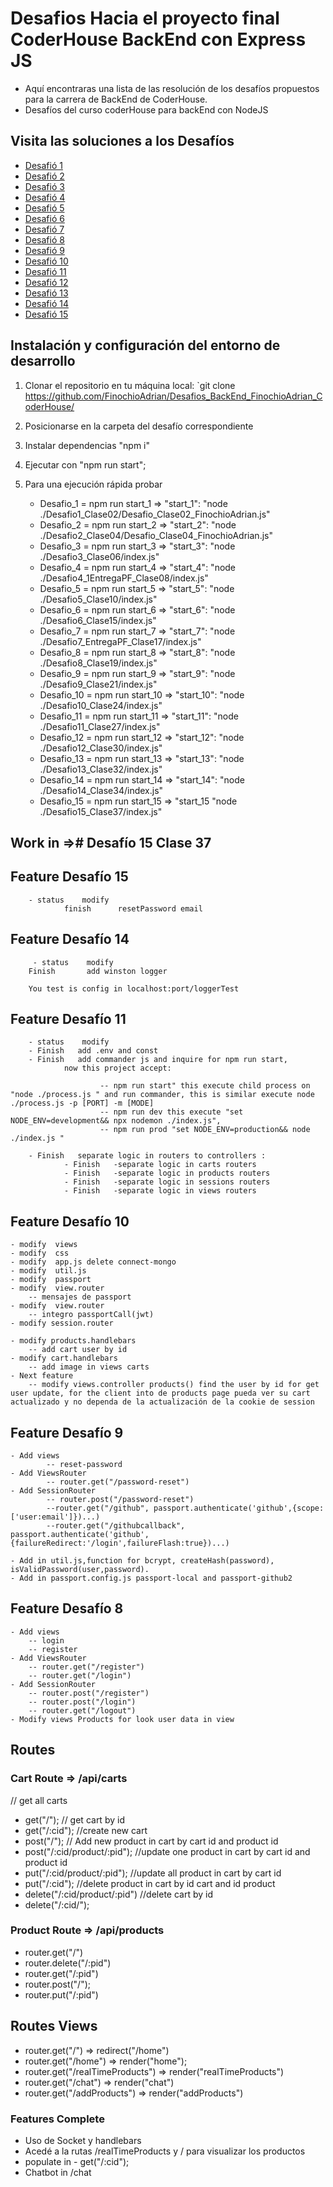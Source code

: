 # Desafios Hacia el proyecto final CoderHouse BackEnd con Express JS

- Aquí encontraras una lista de las resolución de los desafíos propuestos para la carrera de BackEnd de CoderHouse.
- Desafíos del curso coderHouse para backEnd con NodeJS

## Visita las soluciones a los Desafíos

- [Desafió 1](https://github.com/FinochioAdrian/Desafios_BackEnd_FinochioAdrian_CoderHouse/tree/main/Desafio1_Clase02)
- [Desafió 2](https://github.com/FinochioAdrian/Desafios_BackEnd_FinochioAdrian_CoderHouse/tree/main/Desafio2_Clase04)
- [Desafió 3](https://github.com/FinochioAdrian/Desafios_BackEnd_FinochioAdrian_CoderHouse/tree/main/Desafio3_Clase06)
- [Desafió 4](https://github.com/FinochioAdrian/Desafios_BackEnd_FinochioAdrian_CoderHouse/tree/main/Desafio4_1EntregaPF_Clase08)
- [Desafió 5](https://github.com/FinochioAdrian/Desafios_BackEnd_FinochioAdrian_CoderHouse/tree/main/Desafio5_Clase10)
- [Desafió 6](https://github.com/FinochioAdrian/Desafios_BackEnd_FinochioAdrian_CoderHouse/tree/main/Desafio6_Clase15)
- [Desafió 7](https://github.com/FinochioAdrian/Desafios_BackEnd_FinochioAdrian_CoderHouse/tree/main/Desafio7_EntregaPF_Clase17)
- [Desafió 8](https://github.com/FinochioAdrian/Desafios_BackEnd_FinochioAdrian_CoderHouse/tree/main/Desafio8_Clase19)
- [Desafió 9](https://github.com/FinochioAdrian/Desafios_BackEnd_FinochioAdrian_CoderHouse/tree/main/Desafio9_Clase21)
- [Desafió 10](https://github.com/FinochioAdrian/Desafios_BackEnd_FinochioAdrian_CoderHouse/tree/main/Desafio10_Clase24)
- [Desafió 11](https://github.com/FinochioAdrian/Desafios_BackEnd_FinochioAdrian_CoderHouse/tree/main/Desafio11_Clase27)
- [Desafió 12](https://github.com/FinochioAdrian/Desafios_BackEnd_FinochioAdrian_CoderHouse/tree/main/Desafio12_Clase30)
- [Desafió 13](https://github.com/FinochioAdrian/Desafios_BackEnd_FinochioAdrian_CoderHouse/tree/main/Desafio13_Clase32)
- [Desafió 14](https://github.com/FinochioAdrian/Desafios_BackEnd_FinochioAdrian_CoderHouse/tree/main/Desafio14_Clase34)
- [Desafió 15](https://github.com/FinochioAdrian/Desafios_BackEnd_FinochioAdrian_CoderHouse/tree/main/Desafio15_Clase37)

## Instalación y configuración del entorno de desarrollo

1. Clonar el repositorio en tu máquina local: `git clone <https://github.com/FinochioAdrian/Desafios_BackEnd_FinochioAdrian_CoderHouse/>

2. Posicionarse en la carpeta del desafío correspondiente

3. Instalar dependencias "npm i"

4. Ejecutar con "npm run start";

5. Para una ejecución rápida probar
     - Desafio_1 = npm run start_1 => "start_1": "node ./Desafio1_Clase02/Desafio_Clase02_FinochioAdrian.js"
     - Desafio_2 = npm run start_2 => "start_2": "node ./Desafio2_Clase04/Desafio_Clase04_FinochioAdrian.js"
     - Desafio_3 = npm run start_3 => "start_3": "node ./Desafio3_Clase06/index.js"
     - Desafio_4 = npm run start_4 => "start_4": "node ./Desafio4_1EntregaPF_Clase08/index.js"
     - Desafio_5 = npm run start_5 => "start_5": "node ./Desafio5_Clase10/index.js"
     - Desafio_6 = npm run start_6 => "start_6": "node ./Desafio6_Clase15/index.js"
     - Desafio_7 = npm run start_7 => "start_7": "node ./Desafio7_EntregaPF_Clase17/index.js"
     - Desafio_8 = npm run start_8 => "start_8": "node ./Desafio8_Clase19/index.js"
     - Desafio_9 = npm run start_9 => "start_9": "node ./Desafio9_Clase21/index.js"
     - Desafio_10 = npm run start_10 => "start_10": "node ./Desafio10_Clase24/index.js"
     - Desafio_11 = npm run start_11 => "start_11": "node ./Desafio11_Clase27/index.js"
     - Desafio_12 = npm run start_12 => "start_12": "node ./Desafio12_Clase30/index.js"
     - Desafio_13 = npm run start_13 => "start_13": "node ./Desafio13_Clase32/index.js"
     - Desafio_14 = npm run start_14 => "start_14": "node ./Desafio14_Clase34/index.js"
     - Desafio_15 = npm run start_15 => "start_15 "node ./Desafio15_Clase37/index.js"

## Work in =># Desafío 15 Clase 37

## Feature Desafío 15

        - status    modify
                finish      resetPassword email

## Feature Desafío 14

         - status    modify
        Finish       add winston logger

        You test is config in localhost:port/loggerTest

## Feature Desafío 11

        - status    modify
        - Finish   add .env and const
        - Finish   add commander js and inquire for npm run start,
                now this project accept:
                
                        -- npm run start" this execute child process on "node ./process.js " and run commander, this is similar execute node ./process.js -p [PORT] -m [MODE]
                        -- npm run dev this execute "set NODE_ENV=development&& npx nodemon ./index.js",
                        -- npm run prod "set NODE_ENV=production&& node ./index.js "

        - Finish   separate logic in routers to controllers :
                - Finish   -separate logic in carts routers
                - Finish   -separate logic in products routers
                - Finish   -separate logic in sessions routers
                - Finish   -separate logic in views routers

## Feature Desafío 10

    - modify  views
    - modify  css
    - modify  app.js delete connect-mongo
    - modify  util.js
    - modify  passport
    - modify  view.router
        -- mensajes de passport
    - modify  view.router
        -- integro passportCall(jwt)
    - modify session.router
         
    - modify products.handlebars 
        -- add cart user by id
    - modify cart.handlebars
        -- add image in views carts
    - Next feature
        -- modify views.controller products() find the user by id for get user update, for the client into de products page pueda ver su cart actualizado y no dependa de la actualización de la cookie de session

## Feature Desafío 9

    - Add views
            -- reset-password
    - Add ViewsRouter
            -- router.get("/password-reset")
    - Add SessionRouter
            -- router.post("/password-reset")
            --router.get("/github", passport.authenticate('github',{scope:['user:email']})...)
            --router.get("/githubcallback", passport.authenticate('github',{failureRedirect:'/login',failureFlash:true})...)
    
    - Add in util.js,function for bcrypt, createHash(password), isValidPassword(user,password).
    - Add in passport.config.js passport-local and passport-github2

## Feature Desafío 8

    - Add views 
        -- login
        -- register 
    - Add ViewsRouter
        -- router.get("/register")
        -- router.get("/login")
    - Add SessionRouter
        -- router.post("/register")
        -- router.post("/login")
        -- router.get("/logout")
    - Modify views Products for look user data in view

## Routes

### Cart Route => /api/carts

// get all carts

- get("/");
// get cart by id
- get("/:cid");
//create new cart
- post("/");
// Add new product in cart by cart id and product id
- post("/:cid/product/:pid");
//update one product in cart by cart id and product id
- put("/:cid/product/:pid");
//update all product in cart by cart id
- put("/:cid");
//delete product in cart by  id cart and id product
- delete("/:cid/product/:pid")
//delete cart by id
- delete("/:cid/");

### Product Route => /api/products

- router.get("/")
- router.delete("/:pid")
- router.get("/:pid")
- router.post("/");
- router.put("/:pid")

## Routes Views

- router.get("/") => redirect("/home")
- router.get("/home") => render("home");
- router.get("/realTimeProducts") => render("realTimeProducts")
- router.get("/chat") => render("chat")
- router.get("/addProducts") => render("addProducts")

### Features Complete

- Uso de Socket y handlebars
- Acedé a la rutas /realTimeProducts y / para visualizar los productos
- populate in - get("/:cid");
- Chatbot in /chat